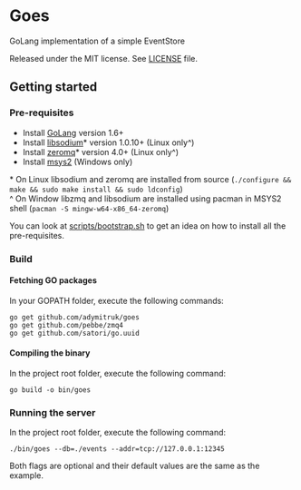 # Goes

GoLang implementation of a simple EventStore

Released under the MIT license. See [LICENSE](https://github.com/adymitruk/goes/blob/master/LICENSE) file.

## Getting started

### Pre-requisites

- Install [GoLang](https://golang.org/doc/install) version 1.6+
- Install [libsodium](https://download.libsodium.org/libsodium/releases/)\* version 1.0.10+ (Linux only^)
- Install [zeromq](http://zeromq.org/intro:get-the-software)\* version 4.0+ (Linux only^)
- Install [msys2](https://msys2.github.io/) (Windows only)

\* On Linux libsodium and zeromq are installed from source (`./configure && make && sudo make install && sudo ldconfig`)  
^ On Window libzmq and libsodium are installed using pacman in MSYS2 shell (`pacman -S mingw-w64-x86_64-zeromq`)

You can look at [scripts/bootstrap.sh](https://github.com/adymitruk/goes/blob/master/scripts/bootstrap.sh) to get an idea on how to install all the pre-requisites.

### Build

#### Fetching GO packages

In your GOPATH folder, execute the following commands:

  `go get github.com/adymitruk/goes`  
  `go get github.com/pebbe/zmq4`  
  `go get github.com/satori/go.uuid`  
  
#### Compiling the binary

In the project root folder, execute the following command:

  `go build -o bin/goes`
  
### Running the server

In the project root folder, execute the following command:

  `./bin/goes --db=./events --addr=tcp://127.0.0.1:12345`

Both flags are optional and their default values are the same as the example.
